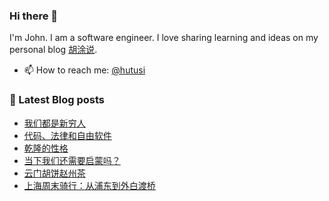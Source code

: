 ### Hi there 👋

<!--
**hutusi/hutusi** is a ✨ _special_ ✨ repository because its `README.md` (this file) appears on your GitHub profile.

Here are some ideas to get you started:

- 🔭 I’m currently working on ...
- 🌱 I’m currently learning ...
- 👯 I’m looking to collaborate on ...
- 🤔 I’m looking for help with ...
- 💬 Ask me about ...
- 📫 How to reach me: ...
- 😄 Pronouns: ...
- ⚡ Fun fact: ...
-->

I'm John. I am a software engineer. I love sharing learning and ideas on my personal blog [胡涂说](https://hutusi.com/).

- 📫 How to reach me: [@hutusi](https://twitter.com/hutusi)

### 📝 Latest Blog posts
<!-- BLOG-POST-LIST:START -->
- [我们都是新穷人](https://hutusi.com/articles/the-new-poor)
- [代码、法律和自由软件](https://hutusi.com/articles/code-v2)
- [乾隆的性格](https://hutusi.com/articles/qianlong)
- [当下我们还需要启蒙吗？](https://hutusi.com/articles/enlightenment-now)
- [云门胡饼赵州茶](https://hutusi.com/articles/zen-baggage)
- [上海周末骑行：从浦东到外白渡桥](https://hutusi.com/articles/cycling-in-shanghai-after-lockdown)
<!-- BLOG-POST-LIST:END -->
